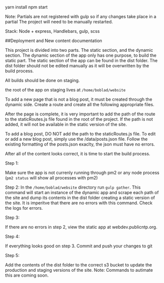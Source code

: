 yarn install
npm start

Note:
Partials are not registered with gulp so if any changes take place in a partial
The project will need to be manually restarted.

Stack:
Node + express,
Handlebars,
gulp,
scss



##Deployment and New content documentation

This project is divided into two parts. The static section, and the dynamic section.
The dynamic section of the app only has one purpose, to build the static part.
The static section of the app can be found in the dist folder. The dist folder should not be edited manually as it will be overwritten by the build process.

All builds should be done on staging.

the root of the app on staging lives at `/home/boblad/website`

To add a new page that is not a blog post, it must be created through the dynamic side. Create a route and create all the following appropriate files.

After the page is complete, it is very important to add the path of the route to the staticRoutes.js file found in the root of the project. If the path is not added, it will not be available in the static version of the site.

To add a blog post, DO NOT add the path to the staticRoutes.js file. To edit or add a new blog post, simply use the /data/posts.json file. Follow the existing formatting of the posts.json exaclty, the json must have no errors.

After all of the content looks correct, it is time to start the build process.

Step 1:

  Make sure the app is not currenly running through pm2 or any node process
  (`pm2 status` will show all processes with pm2)

Step 2:
  In the `/home/boblad/website` directory run `gulp gather`. This command will start an instance of the dynamic app and scrape each path of the site and dump its contents in the dist folder creating a static version of the site. It is imperitve that there are no errors with this command. Check the logs for errors. 
  
Step 3:

  If there are no errors in step 2, view the static app at webdev.publicntp.org.

Step 4:

  If everything looks good on step 3. Commit and push your changes to git

Step 5:

  Add the contents of the dist folder to the correct s3 bucket to update the production and staging versions of the site.
  Note: Commands to autimate this are coming soon.
